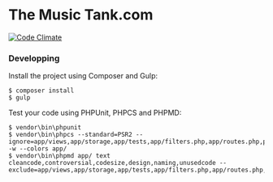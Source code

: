 # The Music Tank.com

[![Code Climate](https://codeclimate.com/github/themusictank/themusictank.com.svg)](https://codeclimate.com/github/strata-mvc/strata)


### Developping

Install the project using Composer and Gulp:

~~~ 
$ composer install
$ gulp
~~~

Test your code using PHPUnit, PHPCS and PHPMD:

~~~
$ vendor\bin\phpunit
$ vendor\bin\phpcs --standard=PSR2 --ignore=app/views,app/storage,app/tests,app/filters.php,app/routes.php,packages/,app/Providers/,app/Console/,app/services/,http/Middleware/,app/Exceptions/,app/Events/ -w --colors app/
$ vendor\bin\phpmd app/ text cleancode,controversial,codesize,design,naming,unusedcode --exclude=app/views,app/storage,app/tests,app/filters.php,app/routes.php,packages/,app/Providers/,app/Console/,app/services/,http/Middleware/,app/Exceptions/,app/Events/
~~~
